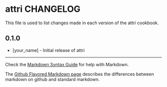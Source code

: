 # attri CHANGELOG

This file is used to list changes made in each version of the attri cookbook.

## 0.1.0
- [your_name] - Initial release of attri

- - -
Check the [Markdown Syntax Guide](http://daringfireball.net/projects/markdown/syntax) for help with Markdown.

The [Github Flavored Markdown page](http://github.github.com/github-flavored-markdown/) describes the differences between markdown on github and standard markdown.
